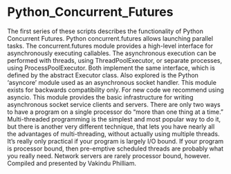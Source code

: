 # Python_Concurrent_Futures
The first series of these scripts describes the functionality of Python Concurrent Futures. Python concurrent.futures allows launching parallel tasks. The concurrent.futures module provides a high-level interface for asynchronously executing callables. The asynchronous execution can be performed with threads, using ThreadPoolExecutor, or separate processes, using ProcessPoolExecutor. Both implement the same interface, which is defined by the abstract Executor class. Also explored is the Python ‘asyncore’ module used as an asynchronous socket handler. This module exists for backwards compatibility only. For new code we recommend using asyncio. This module provides the basic infrastructure for writing asynchronous socket service clients and servers. There are only two ways to have a program on a single processor do “more than one thing at a time.”  Multi-threaded programming is the simplest and most popular way to do it, but there is another very different technique, that lets you have nearly all the advantages of multi-threading, without actually using multiple threads. It’s really only practical if your program is largely I/O bound. If your program is processor bound, then pre-emptive scheduled threads are probably what you really need. Network servers are rarely processor bound, however. Compiled and presented by Vakindu Philliam.
